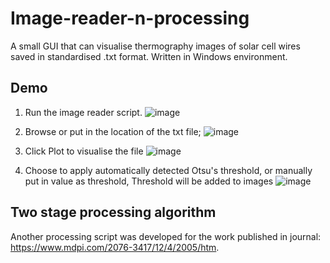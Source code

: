 # Image-reader-n-processing

A small GUI that can visualise thermography images of solar cell wires saved in standardised .txt format. Written in Windows environment.

## Demo
1. Run the image reader script. ![image](https://user-images.githubusercontent.com/69092110/161381688-f0a40186-52b1-4551-9cf7-1103fcc9a470.png)
2. Browse or put in the location of the txt file;
  ![image](https://user-images.githubusercontent.com/69092110/161381748-f82f8129-e1c2-45a6-beac-56484076a3d4.png)

4. Click Plot to visualise the file
![image](https://user-images.githubusercontent.com/69092110/161381763-45a9c887-1b3d-4181-81ac-4abaa2a7e9e6.png)


6. Choose to apply automatically detected Otsu's threshold, or manually put in value as threshold, Threshold will be added to images
 ![image](https://user-images.githubusercontent.com/69092110/161381775-86492c7a-83ac-4ab1-bcbe-20734c0e720b.png)

## Two stage processing algorithm
Another processing script was developed for the work published in journal: https://www.mdpi.com/2076-3417/12/4/2005/htm. 


 
 
